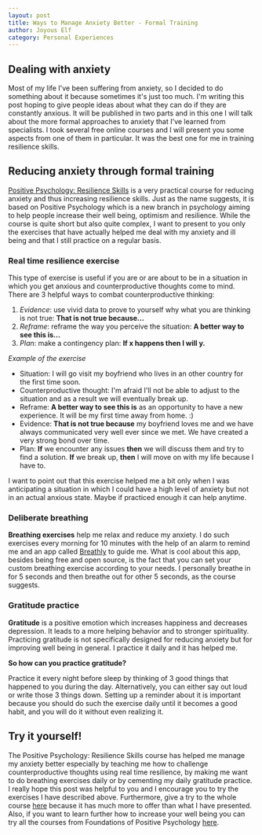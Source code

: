 ```yaml
---
layout: post
title: Ways to Manage Anxiety Better - Formal Training
author: Joyous Elf
category: Personal Experiences
---
```

## Dealing with anxiety

Most of my life I've been suffering from anxiety, so I decided to do something about it because sometimes it's just too much. I'm writing this post hoping to give people ideas about what they can do if they are constantly anxious. It will be published in two parts and in this one I will talk about the more formal approaches to anxiety that I've learned from specialists. I took several free online courses and I will present you some aspects from one of them in particular. It was the best one for me in training resilience skills.

## Reducing anxiety through formal training

[Positive Psychology: Resilience Skills](https://www.coursera.org/learn/positive-psychology-resilience/home/welcome) is a very practical course for reducing anxiety and thus increasing resilience skills. Just as the name suggests, it is based on Positive Psychology which is a new branch in psychology aiming to help people increase their well being, optimism and resilience. While the course is quite short but also quite complex, I want to present to you only the exercises that have actually helped me deal with my anxiety and ill being and that I still practice on a regular basis.

### Real time resilience exercise

This type of exercise is useful if you are or are about to be in a situation in which you get anxious and counterproductive thoughts come to mind. There are 3 helpful ways to combat counterproductive thinking:
1. _Evidence_: use vivid data to prove to yourself why what you are thinking is not true: **That is not true because...**
2. _Reframe_: reframe the way you perceive the situation: **A better way to see this is...**
3. _Plan_: make a contingency plan: **If x happens then I will y.**

*Example of the exercise*
   - Situation: I​ will go visit my boyfriend who lives in an other country for the first time soon.
   - C​ounterproductive thought: I'm afraid I'll not be able to adjust to the situation and as a result we will eventually break up.
   - R​eframe: **A better way to see this is** as an opportunity to have a new experience. It will be my first time away from home. :)
   - E​vidence: **That is not true because** my boyfriend loves me and we have always communicated very well ever since we met. We have  created a very strong bond over time.
   - P​lan: **If** we encounter any issues **then** we will discuss them and try to find a solution. **If** we break up, **then** I will move on with my life because I have to.

I want to point out that this exercise helped me a bit only when I was anticipating a situation in which I could have a high level of anxiety but not in an actual anxious state. Maybe if practiced enough it can help anytime.

### Deliberate breathing

**Breathing exercises** help me relax and reduce my anxiety. I do such exercises every morning for 10 minutes with the help of an alarm to remind me and an app called [Breathly](https://breathly.app/) to guide me. What is cool about this app, besides being free and open source, is the fact that you can set your custom breathing exercise according to your needs. I personally breathe in for 5 seconds and then breathe out for other 5 seconds, as the course suggests.

### Gratitude practice

**Gratitude** is a positive emotion which increases happiness and decreases depression. It leads to a more helping behavior and to stronger spirituality. Practicing gratitude is not specifically designed for reducing anxiety but for improving well being in general. I practice it daily and it has helped me.

**So how can you practice gratitude?**

Practice it every night before sleep by thinking of 3 good things that happened to you during the day. Alternatively, you can either say out loud or write those 3 things down. Setting up a reminder about it is important because you should do such the exercise daily until it becomes a good habit, and you will do it without even realizing it.


## Try it yourself!

The Positive Psychology: Resilience Skills course has helped me manage my anxiety better especially by teaching me how to challenge counterproductive thoughts using real time resilience, by making me want to do breathing exercises daily or by cementing my daily gratitude practice. I really hope this post was helpful to you and I encourage you to try the exercises I have described above. Furthermore, give a try to the whole course [here](https://www.coursera.org/learn/positive-psychology-resilience/home/welcome) because it has much more to offer than what I have presented. Also, if you want to learn further how to increase your well being you can try all the courses from Foundations of Positive Psychology [here](https://www.coursera.org/specializations/positivepsychology?answerId=2KYy962tEeuAwA5JxuJq6Q#courses).
